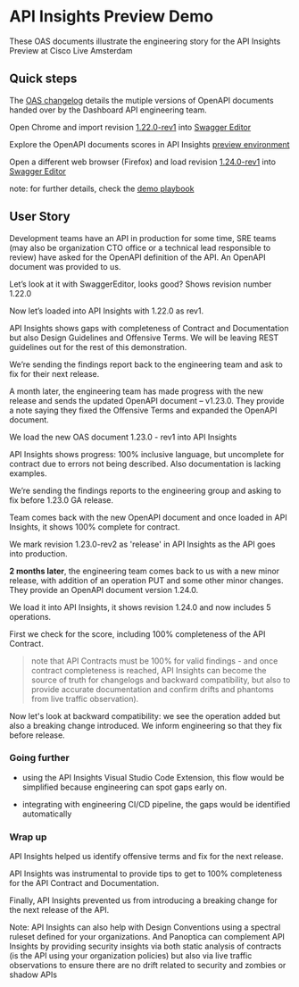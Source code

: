 # API Insights Preview Demo 

These OAS documents illustrate the engineering story for the API Insights Preview at Cisco Live Amsterdam

## Quick steps

The [OAS changelog](./CHANGELOG.md) details the mutiple versions of OpenAPI documents handed over by the Dashboard API engineering team.

Open Chrome and import revision [1.22.0-rev1](oas/1.22.0-rev1.yaml) into [Swagger Editor](https://editor.swagger.io)

Explore the OpenAPI documents scores in API Insights [preview environment](https://testing-developer.cisco.com/api-insights-cisco/timeline?service=minidashboard_api)

Open a different web browser (Firefox) and load revision [1.24.0-rev1](oas/1.24.0-rev1.yaml) into [Swagger Editor](https://editor.swagger.io)

note: for further details, check the [demo playbook](https://cisco.sharepoint.com/:w:/r/sites/DevRelTeam/_layouts/15/doc2.aspx?sourcedoc=%7BFD1D65C8-4190-41A9-8FC0-7550ACA996BA%7D&file=API%20Insights%20Demo%20talk%20and%20flow.docx&action=default&mobileredirect=true&cid=6ae18af4-2f9e-4f78-b43a-a97fb0e7a835)

## User Story

Development teams have an API in production for some time, SRE teams (may also be organization CTO office or a technical lead responsible to review) have asked for the OpenAPI definition of the API. An OpenAPI document was provided to us. 

Let’s look at it with SwaggerEditor, looks good? Shows revision number 1.22.0 

Now let’s loaded into API Insights with 1.22.0 as rev1.

API Insights shows gaps with completeness of Contract and Documentation but also Design Guidelines and Offensive Terms. We will be leaving REST guidelines out for the rest of this  demonstration. 

We’re sending the findings report back to the engineering team and ask to fix for their next release. 

A month later, the engineering team has made progress with the new release and sends the updated OpenAPI document – v1.23.0. They provide a note saying they fixed the Offensive Terms and expanded the OpenAPI document. 

We load the new OAS document 1.23.0 - rev1 into API Insights  

API Insights shows progress: 100% inclusive language, but uncomplete for contract due to errors not being described. Also documentation is lacking examples.

We’re sending the findings reports to the engineering group and asking to fix before 1.23.0 GA release.

Team comes back with the new OpenAPI document and once loaded in API Insights, it shows 100% complete for contract.

We mark revision 1.23.0-rev2 as 'release' in API Insights as the API goes into production.

**2 months later**, the engineering team comes back to us with a new minor release, with addition of an operation PUT and some other minor changes. They provide an OpenAPI document version 1.24.0.

We load it into API Insights, it shows revision 1.24.0 and now includes 5 operations.

First we check for the score, including 100% completeness of the API Contract.

> note that API Contracts must be 100% for valid findings - and once contract completeness is reached, API Insights can become the source of truth for changelogs and backward compatibility, but also to provide accurate documentation and confirm drifts and phantoms from live traffic observation).

Now let's look at backward compatibility: we see the operation added but also a breaking change introduced. We inform engineering so that they fix before release.  

### Going further

* using the API Insights Visual Studio Code Extension, this flow would be simplified because engineering can spot gaps early on. 

* integrating with engineering CI/CD pipeline, the gaps would be identified automatically 

### Wrap up

API Insights helped us identify offensive terms and fix for the next release. 

API Insights was instrumental to provide tips to get to 100% completeness for the API Contract and Documentation. 

Finally, API Insights prevented us from introducing a breaking change for the next release of the API. 

Note: API Insights can also help with Design Conventions using a spectral ruleset defined for your organizations. And Panoptica can complement API Insights by providing security insights via both static analysis of contracts (is the API using your organization policies) but also via live traffic observations to ensure there are no drift related to security and zombies or shadow APIs 

 






